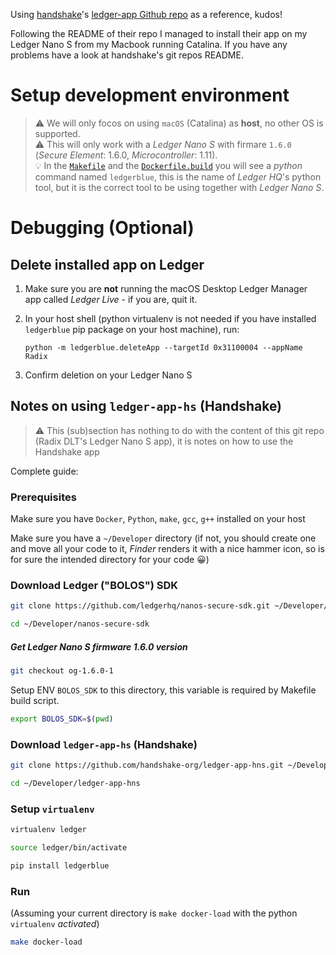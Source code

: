 Using [handshake](https://handshake.org/)'s [ledger-app Github repo](https://github.com/handshake-org/ledger-app-hns) as a reference, kudos!

Following the README of their repo I managed to install their app on my Ledger Nano S from my Macbook running Catalina. If you have any problems have a look at handshake's git repos README.


# Setup development environment
> ⚠️ We will only focos on using `macOS` (Catalina) as **host**, no other OS is supported.  
> ⚠️ This will only work with a _Ledger Nano S_ with firmare `1.6.0` (_Secure Element_: 1.6.0, _Microcontroller_: 1.11).  
> 💡 In the [`Makefile`](Makefile) and the [`Dockerfile.build`](`Dockerfile.build`) you will see a _python_ command named `ledgerblue`, this is the name of _Ledger HQ_'s python tool, but it is the correct tool to be using together with _Ledger Nano S_.

# Debugging (Optional)

## Delete installed app on Ledger

1. Make sure you are **not** running the macOS Desktop Ledger Manager app called _Ledger Live_ - if you are, quit it.
2. In your host shell (python virtualenv is not needed if you have installed `ledgerblue` pip package on your host machine), run:  

	`python -m ledgerblue.deleteApp --targetId 0x31100004 --appName Radix`
3. Confirm deletion on your Ledger Nano S

## Notes on using `ledger-app-hs` (Handshake)
> ⚠️ This (sub)section has nothing to do with the content of this git repo (Radix DLT's Ledger Nano S app), it is notes on how to use the Handshake app

Complete guide:

### Prerequisites
Make sure you have `Docker`, `Python`, `make`, `gcc`, `g++` installed on your host

Make sure you have a `~/Developer` directory (if not, you should create one and move all your code to it, _Finder_ renders it with a nice hammer icon, so is for sure the intended directory for your code 😀)

### Download Ledger ("BOLOS") SDK 
```sh
git clone https://github.com/ledgerhq/nanos-secure-sdk.git ~/Developer/nanos-secure-sdk
```

```sh
cd ~/Developer/nanos-secure-sdk
```

##### Get Ledger Nano S firmware 1.6.0 version
```sh
git checkout og-1.6.0-1
```

Setup ENV `BOLOS_SDK` to this directory, this variable is required by Makefile build script.
```sh
export BOLOS_SDK=$(pwd)
```


### Download `ledger-app-hs` (Handshake)

```sh
git clone https://github.com/handshake-org/ledger-app-hns.git ~/Developer/ledger-app-hns
```

```sh
cd ~/Developer/ledger-app-hns
```

### Setup `virtualenv`
```sh
virtualenv ledger
```

```sh
source ledger/bin/activate
```

```sh
pip install ledgerblue
```

### Run
(Assuming your current directory is `make docker-load` with the python `virtualenv` _activated_)
```sh
make docker-load
```